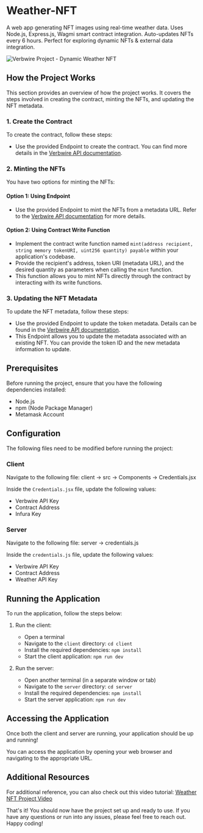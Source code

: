 # Weather-NFT
A web app generating NFT images using real-time weather data. Uses Node.js, Express.js, Wagmi smart contract integration. Auto-updates NFTs every 6 hours. Perfect for exploring dynamic NFTs &amp; external data integration.

![Verbwire Project - Dynamic Weather NFT](https://res.cloudinary.com/dbt4ivvwm/image/upload/v1686088733/imageedit_2_6965947446_ioy0kw.png)


## How the Project Works

This section provides an overview of how the project works. It covers the steps involved in creating the contract, minting the NFTs, and updating the NFT metadata.

### 1. Create the Contract

To create the contract, follow these steps:

- Use the provided Endpoint to create the contract. You can find more details in the [Verbwire API documentation](https://docs.verbwire.com/reference/post_nft-deploy-deploycontract).

### 2. Minting the NFTs

You have two options for minting the NFTs:

#### Option 1: Using Endpoint

- Use the provided Endpoint to mint the NFTs from a metadata URL. Refer to the [Verbwire API documentation](https://docs.verbwire.com/reference/post_nft-mint-mintfrommetadataurl) for more details.

#### Option 2: Using Contract Write Function

- Implement the contract write function named `mint(address recipient, string memory tokenURI, uint256 quantity) payable` within your application's codebase.
- Provide the recipient's address, token URI (metadata URL), and the desired quantity as parameters when calling the `mint` function.
- This function allows you to mint NFTs directly through the contract by interacting with its write functions.

### 3. Updating the NFT Metadata

To update the NFT metadata, follow these steps:

- Use the provided Endpoint to update the token metadata. Details can be found in the [Verbwire API documentation](https://docs.verbwire.com/reference/post_nft-update-updatetokenmetadata).
- This Endpoint allows you to update the metadata associated with an existing NFT. You can provide the token ID and the new metadata information to update.

## Prerequisites

Before running the project, ensure that you have the following dependencies installed:

- Node.js
- npm (Node Package Manager)
- Metamask Account

## Configuration

The following files need to be modified before running the project:

### Client

Navigate to the following file:
client -> src -> Components -> Credentials.jsx

Inside the `Credentials.jsx` file, update the following values:

- Verbwire API Key
- Contract Address
- Infura Key

### Server

Navigate to the following file:
server -> credentials.js

Inside the `credentials.js` file, update the following values:

- Verbwire API Key
- Contract Address
- Weather API Key

## Running the Application

To run the application, follow the steps below:

1. Run the client:
   - Open a terminal
   - Navigate to the `client` directory: `cd client`
   - Install the required dependencies: `npm install`
   - Start the client application: `npm run dev`

2. Run the server:
   - Open another terminal (in a separate window or tab)
   - Navigate to the `server` directory: `cd server`
   - Install the required dependencies: `npm install`
   - Start the server application: `npm run dev`

## Accessing the Application

Once both the client and server are running, your application should be up and running!

You can access the application by opening your web browser and navigating to the appropriate URL.

## Additional Resources

For additional reference, you can also check out this video tutorial: [Weather NFT Project Video](https://youtu.be/1qIarc0ODyw)

That's it! You should now have the project set up and ready to use. If you have any questions or run into any issues, please feel free to reach out. Happy coding!
